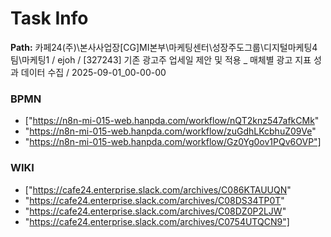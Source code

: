 # Task Info

**Path:** 카페24(주)\본사사업장\[CG]MI본부\마케팅센터\성장주도그룹\디지털마케팅4팀\마케팅1 / ejoh / [327243] 기존 광고주 업세일 제안 및 적용 _ 매체별 광고 지표 성과 데이터 수집 / 2025-09-01_00-00-00

### BPMN
- ["https://n8n-mi-015-web.hanpda.com/workflow/nQT2knz547afkCMk"
- "https://n8n-mi-015-web.hanpda.com/workflow/zuGdhLKcbhuZ09Ve"
- "https://n8n-mi-015-web.hanpda.com/workflow/Gz0Yg0ov1PQv6OVP"]

### WIKI
- ["https://cafe24.enterprise.slack.com/archives/C086KTAUUQN"
- "https://cafe24.enterprise.slack.com/archives/C08DS34TP0T"
- "https://cafe24.enterprise.slack.com/archives/C08DZ0P2LJW"
- "https://cafe24.enterprise.slack.com/archives/C0754UTQCN9"]

